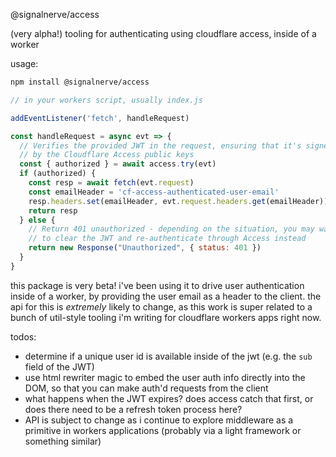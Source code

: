@signalnerve/access

(very alpha!) tooling for authenticating using cloudflare access, inside of a worker

usage:

```sh
npm install @signalnerve/access
```

```js
// in your workers script, usually index.js

addEventListener('fetch', handleRequest)

const handleRequest = async evt => {
  // Verifies the provided JWT in the request, ensuring that it's signed
  // by the Cloudflare Access public keys
  const { authorized } = await access.try(evt)
  if (authorized) {
    const resp = await fetch(evt.request)
    const emailHeader = 'cf-access-authenticated-user-email'
    resp.headers.set(emailHeader, evt.request.headers.get(emailHeader))
    return resp
  } else {
    // Return 401 unauthorized - depending on the situation, you may want 
    // to clear the JWT and re-authenticate through Access instead
    return new Response("Unauthorized", { status: 401 })
  }
}
```

this package is very beta! i've been using it to drive user authentication inside of a worker, by providing the user email as a header to the client. the api for this is _extremely_ likely to change, as this work is super related to a bunch of util-style tooling i'm writing for cloudflare workers apps right now. 

todos: 
- determine if a unique user id is available inside of the jwt (e.g. the `sub` field of the JWT)
- use html rewriter magic to embed the user auth info directly into the DOM, so that you can make auth'd requests from the client
- what happens when the JWT expires? does access catch that first, or does there need to be a refresh token process here?
- API is subject to change as i continue to explore middleware as a primitive in workers applications (probably via a light framework or something similar)
